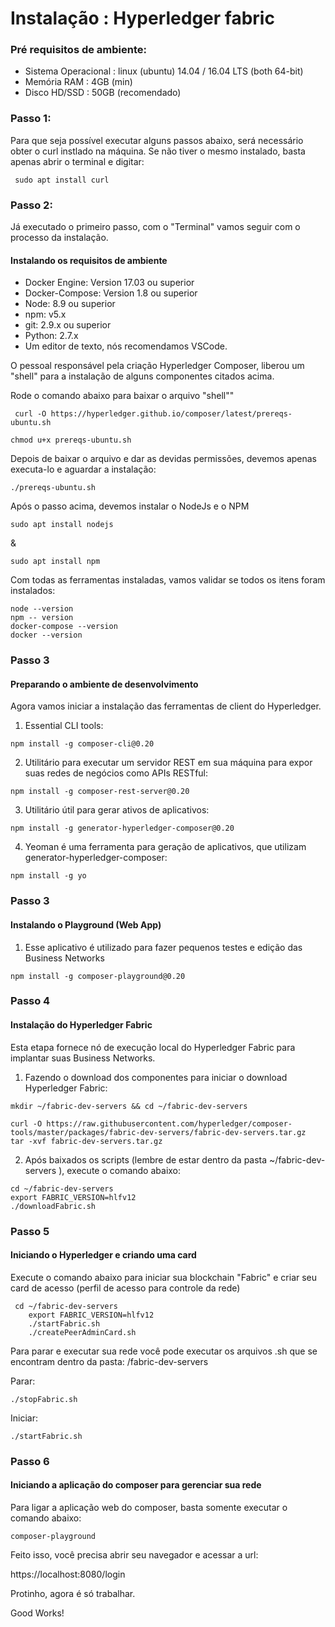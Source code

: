 # Instalação :  Hyperledger fabric

### Pré requisitos de ambiente:
 - Sistema Operacional : linux (ubuntu) 14.04 / 16.04 LTS (both 64-bit)
 - Memória RAM : 4GB (min)
 - Disco HD/SSD : 50GB (recomendado)

### Passo 1:

Para que seja possível executar alguns passos abaixo, será necessário obter o curl instlado na máquina. Se não tiver o mesmo  instalado, basta apenas abrir o terminal e digitar:
```
 sudo apt install curl 
```

### Passo 2:

Já executado o primeiro passo, com o "Terminal" vamos seguir com o processo da instalação. 

#### Instalando os requisitos de ambiente


- Docker Engine: Version 17.03 ou superior
- Docker-Compose: Version 1.8 ou superior
- Node: 8.9 ou superior 
- npm: v5.x
- git: 2.9.x ou superior
- Python: 2.7.x
- Um editor de texto, nós recomendamos VSCode.

O pessoal responsável pela criação Hyperledger Composer, liberou um "shell" para a instalação de alguns componentes citados acima.

Rode o comando abaixo para baixar o arquivo "shell""

````
 curl -O https://hyperledger.github.io/composer/latest/prereqs-ubuntu.sh

chmod u+x prereqs-ubuntu.sh
````

Depois de baixar o arquivo e dar as devidas permissões, devemos apenas executa-lo e aguardar a instalação:

````
./prereqs-ubuntu.sh
````

Após o passo acima, devemos instalar o NodeJs e o NPM 

````
sudo apt install nodejs
````
&
````
sudo apt install npm
````

Com todas as ferramentas instaladas, vamos validar se todos os itens foram instalados:

````
node --version
npm -- version
docker-compose --version 
docker --version
````

### Passo 3

#### Preparando o ambiente de desenvolvimento

Agora vamos iniciar a instalação das ferramentas de client do Hyperledger.

1. Essential CLI tools:

````
npm install -g composer-cli@0.20
````
2. Utilitário para executar um servidor REST em sua máquina para expor suas redes de negócios como APIs RESTful:

````
npm install -g composer-rest-server@0.20
````
3. Utilitário útil para gerar ativos de aplicativos:

````
npm install -g generator-hyperledger-composer@0.20
````
4. Yeoman é uma ferramenta para geração de aplicativos, que utilizam generator-hyperledger-composer:

````
npm install -g yo
````

### Passo 3 

#### Instalando o Playground (Web App)

1.  Esse aplicativo é utilizado para fazer pequenos testes e edição das Business Networks

````
npm install -g composer-playground@0.20
````

### Passo 4

#### Instalação do Hyperledger Fabric 

Esta etapa fornece nó de execução local do Hyperledger Fabric para implantar suas Business Networks.

1.  Fazendo o download dos componentes para iniciar o download Hyperledger Fabric: 

````
mkdir ~/fabric-dev-servers && cd ~/fabric-dev-servers

curl -O https://raw.githubusercontent.com/hyperledger/composer-tools/master/packages/fabric-dev-servers/fabric-dev-servers.tar.gz
tar -xvf fabric-dev-servers.tar.gz
````

2. Após baixados os scripts (lembre de estar dentro da pasta ~/fabric-dev-servers ), execute o comando abaixo:

````
cd ~/fabric-dev-servers
export FABRIC_VERSION=hlfv12
./downloadFabric.sh
````


### Passo 5

#### Iniciando o Hyperledger e criando uma card

Execute o comando abaixo para iniciar sua blockchain "Fabric" e criar seu card de acesso (perfil de acesso para controle da rede)

````
 cd ~/fabric-dev-servers
    export FABRIC_VERSION=hlfv12
    ./startFabric.sh
    ./createPeerAdminCard.sh
````

Para parar e executar sua rede você pode executar os arquivos .sh que se encontram dentro da pasta: /fabric-dev-servers

Parar:
````
./stopFabric.sh
````

Iniciar:
````
./startFabric.sh
````

### Passo 6 

#### Iniciando a aplicação do composer para gerenciar sua rede

Para ligar a aplicação web do composer, basta somente executar o comando abaixo:

````
composer-playground
````

Feito isso, você precisa abrir seu navegador e acessar a url: 

https://localhost:8080/login


Protinho, agora é só trabalhar.

Good Works!





